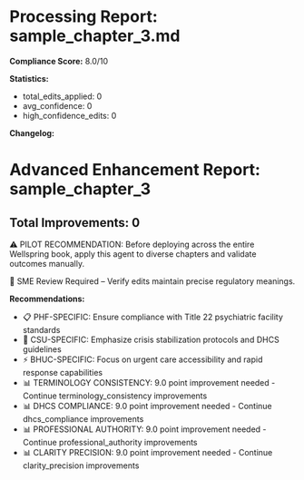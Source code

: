 # Processing Report: sample_chapter_3.md

**Compliance Score:** 8.0/10

**Statistics:**
- total_edits_applied: 0
- avg_confidence: 0
- high_confidence_edits: 0

**Changelog:**
# Advanced Enhancement Report: sample_chapter_3
## Total Improvements: 0

⚠️ PILOT RECOMMENDATION: Before deploying across the entire Wellspring book, apply this agent to diverse chapters and validate outcomes manually.

📝 SME Review Required – Verify edits maintain precise regulatory meanings.

**Recommendations:**
- 📋 PHF-SPECIFIC: Ensure compliance with Title 22 psychiatric facility standards
- 🏥 CSU-SPECIFIC: Emphasize crisis stabilization protocols and DHCS guidelines
- ⚡ BHUC-SPECIFIC: Focus on urgent care accessibility and rapid response capabilities
- 📊 TERMINOLOGY CONSISTENCY: 9.0 point improvement needed - Continue terminology_consistency improvements
- 📊 DHCS COMPLIANCE: 9.0 point improvement needed - Continue dhcs_compliance improvements
- 📊 PROFESSIONAL AUTHORITY: 9.0 point improvement needed - Continue professional_authority improvements
- 📊 CLARITY PRECISION: 9.0 point improvement needed - Continue clarity_precision improvements
